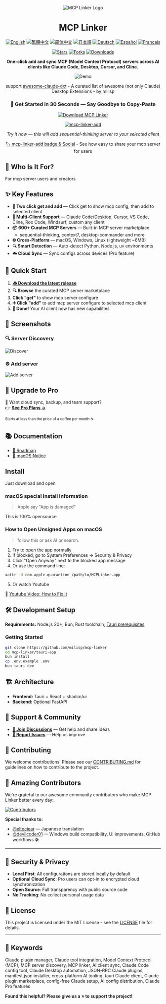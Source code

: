 <div align="center">

![MCP Linker Logo](./images/logo.png)

# MCP Linker

[![English](https://img.shields.io/badge/English-Click-yellow)](README.md)
[![繁體中文](https://img.shields.io/badge/繁體中文-點擊查看-orange)](./readme/README.zh-TW.md)
[![简体中文](https://img.shields.io/badge/简体中文-点击查看-orange)](./readme/README.zh-CN.md)
[![日本語](https://img.shields.io/badge/日本語-クリック-青)](./readme/README.ja-JP.md)
[![Deutsch](https://img.shields.io/badge/Deutsch-Klick-blue)](./readme/README.de.md)
[![Español](https://img.shields.io/badge/Español-Clic-blue)](./readme/README.es.md)
[![Français](https://img.shields.io/badge/Français-Cliquez-blue)](./readme/README.fr.md)

[![Stars](https://img.shields.io/github/stars/milisp/mcp-linker?style=social)](https://github.com/milisp/mcp-linker/stargazers)
[![Forks](https://img.shields.io/github/forks/milisp/mcp-linker?style=social)](https://github.com/milisp/mcp-linker/network/members)
[![Downloads](https://img.shields.io/github/downloads/milisp/mcp-linker/total.svg)](https://github.com/milisp/mcp-linker/releases)


**One-click add and sync MCP (Model Context Protocol) servers across AI clients like Claude Code, Desktop, Cursor, and Cline.**

![Demo](./images/demo.gif)

support [awesome-claude-dxt](https://github.com/milisp/awesome-claude-dxt) - A curated list of awesome (not only Claude) Desktop Extensions - by milisp

### 🚀 **Get Started in 30 Seconds — Say Goodbye to Copy-Paste**

<a href="https://github.com/milisp/mcp-linker/releases" target="_blank">
  <img src="https://img.shields.io/badge/📥%20Download%20Latest-macOS%2FWindows%2FLinux-brightgreen?style=for-the-badge&logo=github" alt="Download MCP Linker" />
</a>
<br />

[![mcp-linker-add](https://img.shields.io/badge/mcp--linker-add-blue?logo=link&style=for-the-badge)](https://www.mcp-linker.store/install-app?name=sequential-thinking&autoSubmit=true&config=eyJzZXF1ZW50aWFsLXRoaW5raW5nIjp7ImNvbW1hbmQiOiJucHgiLCJhcmdzIjpbIi15IiwiQG1vZGVsY29udGV4dHByb3RvY29sL3NlcnZlci1zZXF1ZW50aWFsLXRoaW5raW5nIl19fQ==)

*Try it now — this will add sequential-thinking server to your selected client*

[🏷️ mcp-linker-add badge & Social](https://mcp-linker.store/install-app) - See how easy to share your mcp server for users

</div>

## 👤 Who Is It For?

For mcp server users and creators

## ✨ Key Features

- **🚀 Two click get and add** — Click get to show mcp config, then add to selected client
- **🔄 Multi-Client Support** — Claude Code/Desktop, Cursor, VS Code, Cline, Roo Code, Windsurf, custom any client
- **📦 600+ Curated MCP Servers** — Built-in MCP server marketplace
  - sequential-thinking, context7, desktop-commander and more
- **🌐 Cross-Platform** — macOS, Windows, Linux (lightweight ~6MB)
- **🔍 Smart Detection** — Auto-detect Python, Node.js, uv environments
- **☁️ Cloud Sync** — Sync configs across devices (Pro feature)

## 🚀 Quick Start

1. **[📥 Download the latest release](https://github.com/milisp/mcp-linker/releases)**
2. **🔍 Browse** the curated MCP server marketplace
3. **Click "get"** to show mcp server configure
4. **➕ Click "add"** to add mcp server configure to selected mcp client
5. **🎉 Done!** Your AI client now has new capabilities

## 📸 Screenshots

### 🔍 Server Discovery
![Discover](./images/discover.png)

### ⚙️ Add server
![Add server](./images/add-server.png)

## 🚀 Upgrade to Pro

🔐 Want cloud sync, backup, and team support?  
👉 [**See Pro Plans →**](https://mcp-linker.store/pricing)

<sub>Starts at less than the price of a coffee per month ☕</sub>

## 📚 Documentation

- [📅 Roadmap](./readme/ROADMAP.md)
- [🍎 macOS Notice](./readme/MACOS-NOTICE.md)

## Install

Just download and open

### macOS special Install Information

> Apple say "App is damaged"

This is 100% opensource

### How to Open Unsigned Apps on macOS

> follow this or ask AI or search.

1. Try to open the app normally
2. If blocked, go to System Preferences → Security & Privacy
3. Click "Open Anyway" next to the blocked app message
4. Or use the command line: 

```sh
xattr -d com.apple.quarantine /path/to/MCPLinker.app
```

5. Or watch Youtube

🎥 [Youtube Video: How to Fix It](https://www.youtube.com/watch?v=MEHFd0PCQh4)

## 🛠️ Development Setup

**Requirements:** Node.js 20+, Bun, Rust toolchain, [Tauri prerequisites](https://v2.tauri.app/start/prerequisites/)

### Getting Started

```bash
git clone https://github.com/milisp/mcp-linker
cd mcp-linker/tauri-app
bun install
cp .env.example .env
bun tauri dev
```

## 🏗️ Architecture

- **Frontend:** Tauri + React + shadcn/ui
- **Backend:** Optional FastAPI

## 💬 Support & Community

- **[💬 Join Discussions](https://github.com/milisp/mcp-linker/discussions)** — Get help and share ideas
- **[🐛 Report Issues](https://github.com/milisp/mcp-linker/issues)** — Help us improve

## 🤝 Contributing

We welcome contributions! Please see our [CONTRIBUTING.md](CONTRIBUTING.md) for guidelines on how to contribute to the project.

## 🎉 Amazing Contributors

We're grateful to our awesome community contributors who make MCP Linker better every day:

[![Contributors](https://contrib.rocks/image?repo=milisp/mcp-linker)](https://github.com/milisp/mcp-linker/graphs/contributors)

**Special thanks to:**

- [@eltociear](https://github.com/eltociear) — Japanese translation
- [@devilcoder01](https://github.com/devilcoder01) — Windows build compatibility, UI improvements, GitHub workflows 🛠️

---

## 🔐 Security & Privacy

- **Local First**: All configurations are stored locally by default
- **Optional Cloud Sync**: Pro users can opt-in to encrypted cloud synchronization
- **Open Source**: Full transparency with public source code
- **No Tracking**: No collect personal usage data

## 📝 License

This project is licensed under the MIT License - see the [LICENSE](LICENSE) file for details.

---

## 🧠 Keywords

Claude plugin manager, Claude tool integration, Model Context Protocol (MCP), MCP server discovery, MCP linker, AI client sync, Claude Code config tool, Claude Desktop automation, JSON-RPC Claude plugins, manifest.json installer, cross-platform AI tooling, tauri Claude client, Claude plugin marketplace, config-free Claude setup, AI config distribution, Claude Pro features

**Found this helpful? Please give us a ⭐ to support the project!**